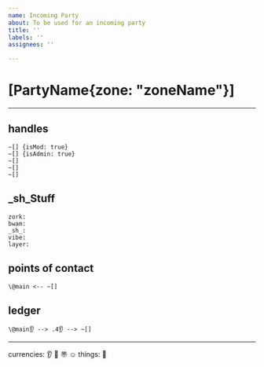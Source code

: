 ```yaml
---
name: Incoming Party
about: To be used for an incoming party
title: ''
labels: ''
assignees: ''

---
```


# [PartyName{zone: "zoneName"}]
-----
## handles
```
~[] {isMod: true}
~[] {isAdmin: true}
~[]
~[]
~[]
```
## _sh_Stuff
```
zork:
bwam:
_sh_:
vibe:
layer: 
```

## points of contact
```
\@main <-- ~[]
```
## ledger
```
\@main👂 --> .4👂 --> ~[]
```
-----
currencies:  👂 👀 〠 ☺
things: 👖
